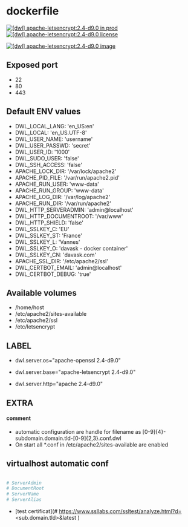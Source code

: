 # dockerfile

[![[dwl] apache-letsencrypt:2.4-d9.0 in prod][badge-shields]](https://hub.docker.com/r/davask/d-apache-letsencrypt/)
[![[dwl] apache-letsencrypt:2.4-d9.0 license][badge-license]](https://app.fossa.io/projects/git%2Bhttps%3A%2F%2Fgithub.com%2Fdavask%2Fd-apache-letsencrypt?ref=badge_shield)

[![[dwl] apache-letsencrypt:2.4-d9.0 image][badge-docker]](https://hub.docker.com/r/davask/d-apache-letsencrypt/)

[badge-docker]: https://dockeri.co/image/davask/d-apache-letsencrypt "[dwl] apache-letsencrypt:2.4-d9.0 image"
[badge-shields]: https://img.shields.io/badge/davask%2Fd--apache--letsencrypt-env_prod-brightgreen.svg?style=flat "[dwl] apache-letsencrypt:2.4-d9.0 in prod"
[badge-license]: https://img.shields.io/badge/davask%2Fd--apache--letsencrypt-license_MIT-brightgreen.svg?style=flat "[dwl] apache-letsencrypt:2.4-d9.0 license"

## Exposed port

- 22
- 80
- 443
## Default ENV values

- DWL_LOCAL_LANG: 'en_US:en'
- DWL_LOCAL: 'en_US.UTF-8'
- DWL_USER_NAME: 'username'
- DWL_USER_PASSWD: 'secret'
- DWL_USER_ID: '1000'
- DWL_SUDO_USER: 'false'
- DWL_SSH_ACCESS: 'false'
- APACHE_LOCK_DIR: '/var/lock/apache2'
- APACHE_PID_FILE: '/var/run/apache2.pid'
- APACHE_RUN_USER: 'www-data'
- APACHE_RUN_GROUP: 'www-data'
- APACHE_LOG_DIR: '/var/log/apache2'
- APACHE_RUN_DIR: '/var/run/apache2'
- DWL_HTTP_SERVERADMIN: 'admin@localhost'
- DWL_HTTP_DOCUMENTROOT: '/var/www'
- DWL_HTTP_SHIELD: 'false'
- DWL_SSLKEY_C: 'EU'
- DWL_SSLKEY_ST: 'France'
- DWL_SSLKEY_L: 'Vannes'
- DWL_SSLKEY_O: 'davask - docker container'
- DWL_SSLKEY_CN: 'davask.com'
- APACHE_SSL_DIR: '/etc/apache2/ssl'
- DWL_CERTBOT_EMAIL: 'admin@localhost'
- DWL_CERTBOT_DEBUG: 'true'
## Available volumes

- /home/host
- /etc/apache2/sites-available
- /etc/apache2/ssl
- /etc/letsencrypt
## LABEL

- dwl.server.os="apache-openssl 2.4-d9.0"

- dwl.server.base="apache-letsencrypt 2.4-d9.0"

- dwl.server.http="apache 2.4-d9.0"

## EXTRA

#### comment

- automatic configuration are handle for filename as [0-9]{4}\-subdomain\.domain\.tld\-[0-9]{2,3}\.conf\.dwl
- On start all *.conf in /etc/apache2/sites-available are enabled

## virtualhost automatic conf

```bash

# ServerAdmin
# DocumentRoot
# ServerName
# ServerAlias

```


- [test certificat](# https://www.ssllabs.com/ssltest/analyze.html?d=<sub.domain.tld>&latest
)
